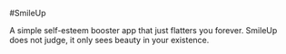 #SmileUp

A simple self-esteem booster app that just flatters you forever. SmileUp does not judge, it only sees beauty in your existence.